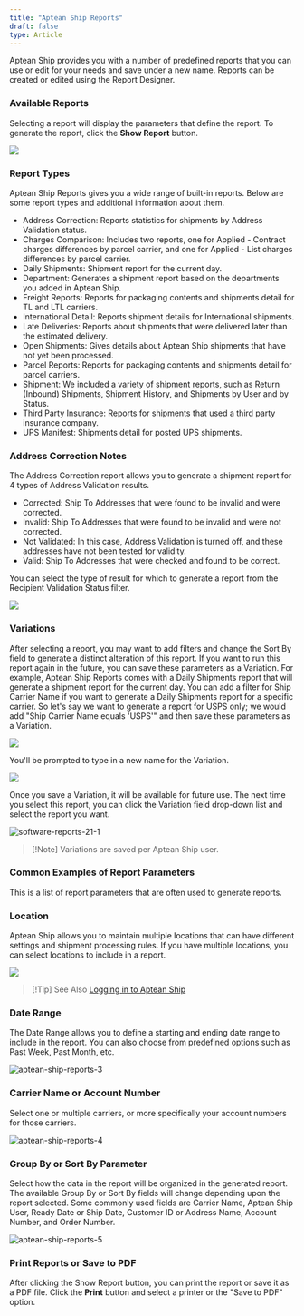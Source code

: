 ```yaml
---
title: "Aptean Ship Reports"
draft: false
type: Article
---
```


Aptean Ship provides you with a number of predefined reports that you can use or edit for your needs and save under a new name. Reports can be created or edited using the Report Designer.
### Available Reports


Selecting a report will display the parameters that define the report. To generate the report, click the **Show Report** button.

![](assets/images/aptean-ship-reports-1.png)

### Report Types


Aptean Ship Reports gives you a wide range of built-in reports. Below are some report types and additional information about them.
* Address Correction: Reports statistics for shipments by Address Validation status.
* Charges Comparison: Includes two reports, one for Applied - Contract charges differences by parcel carrier, and one for Applied - List charges differences by parcel carrier.
* Daily Shipments: Shipment report for the current day.
* Department: Generates a shipment report based on the departments you added in Aptean Ship.
* Freight Reports: Reports for packaging contents and shipments detail for TL and LTL carriers.
* International Detail: Reports shipment details for International shipments.
* Late Deliveries: Reports about shipments that were delivered later than the estimated delivery.
* Open Shipments: Gives details about Aptean Ship shipments that have not yet been processed.
* Parcel Reports: Reports for packaging contents and shipments detail for parcel carriers.
* Shipment: We included a variety of shipment reports, such as Return (Inbound) Shipments, Shipment History, and Shipments by User and by Status.
* Third Party Insurance: Reports for shipments that used a third party insurance company.
* UPS Manifest: Shipments detail for posted UPS shipments.


### Address Correction Notes


The Address Correction report allows you to generate a shipment report for 4 types of Address Validation results.
* Corrected: Ship To Addresses that were found to be invalid and were corrected.
* Invalid: Ship To Addresses that were found to be invalid and were not corrected.
* Not Validated: In this case, Address Validation is turned off, and these addresses have not been tested for validity.
* Valid: Ship To Addresses that were checked and found to be correct.


You can select the type of result for which to generate a report from the Recipient Validation Status filter.

![](assets/images/aptean-shipping-software-reports-22-1-e1652275539199.png)

### Variations

After selecting a report, you may want to add filters and change the Sort By field to generate a distinct alteration of this report. If you want to run this report again in the future, you can save these parameters as a Variation. For example, Aptean Ship Reports comes with a Daily Shipments report that will generate a shipment report for the current day. You can add a filter for Ship Carrier Name if you want to generate a Daily Shipments report for a specific carrier. So let's say we want to generate a report for USPS only; we would add "Ship Carrier Name equals 'USPS'" and then save these parameters as a Variation.

![](assets/images/reprots-variations-1-e1652275561424.png)

You'll be prompted to type in a new name for the Variation.

![](assets/images/reports-variations-2.png)

Once you save a Variation, it will be available for future use. The next time you select this report, you can click the Variation field drop-down list and select the report you want.

![software-reports-21-1](assets/images/aptean-shipping-software-reports-21-1.png)

>[!Note] Variations are saved per Aptean Ship user.
### Common Examples of Report Parameters


This is a list of report parameters that are often used to generate reports.
### Location


Aptean Ship allows you to maintain multiple locations that can have different settings and shipment processing rules. If you have multiple locations, you can select locations to include in a report.

![](assets/images/aptean-ship-reports-2.png)

>[!Tip] See Also [Logging in to Aptean Ship](logging-in-to-aptean-ship.md)

### Date Range


The Date Range allows you to define a starting and ending date range to include in the report. You can also choose from predefined options such as Past Week, Past Month, etc.

![aptean-ship-reports-3](assets/images/aptean-ship-reports-3.png)
### Carrier Name or Account Number


Select one or multiple carriers, or more specifically your account numbers for those carriers.

![aptean-ship-reports-4](assets/images/aptean-ship-reports-4.png)

### Group By or Sort By Parameter


Select how the data in the report will be organized in the generated report. The available Group By or Sort By fields will change depending upon the report selected. Some commonly used fields are Carrier Name, Aptean Ship User, Ready Date or Ship Date, Customer ID or Address Name, Account Number, and Order Number.

![aptean-ship-reports-5](assets/images/aptean-ship-reports-5.png)
### Print Reports or Save to PDF


After clicking the Show Report button, you can print the report or save it as a PDF file. Click the **Print** button and select a printer or the "Save to PDF" option.

 

